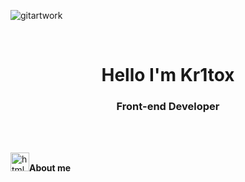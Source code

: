 ![gitartwork](./assets/gitartwork.svg)

<br />

<h1 align="center">Hello I'm Kr1tox</h1>
<h3 align="center">Front-end Developer</h3>

<br />
<br />


<img height="30px" alt="html" src="./assets/icons/cat-git.gif"><b>About me</b>

